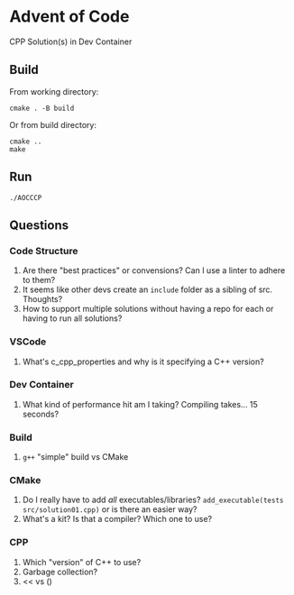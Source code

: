 # Advent of Code

CPP Solution(s) in Dev Container

## Build

From working directory:

```
cmake . -B build
```

Or from build directory:

```
cmake ..
make
```

## Run

```
./AOCCCP
```

## Questions

### Code Structure

1. Are there "best practices" or convensions? Can I use a linter to adhere to them?
1. It seems like other devs create an `include` folder as a sibling of src. Thoughts?
1. How to support multiple solutions without having a repo for each or having to run all solutions?

### VSCode

1. What's c_cpp_properties and why is it specifying a C++ version?

### Dev Container

1. What kind of performance hit am I taking? Compiling takes... 15 seconds?

### Build

1. `g++` "simple" build vs CMake

### CMake

1. Do I really have to add _all_ executables/libraries? `add_executable(tests src/solution01.cpp)` or is there an easier way?
1. What's a kit? Is that a compiler? Which one to use?

### CPP

1. Which "version" of C++ to use?
1. Garbage collection?
1. << vs ()
